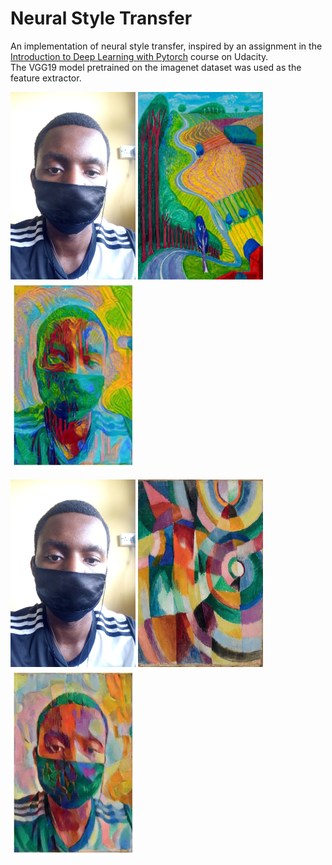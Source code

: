 # Neural Style Transfer

An implementation of neural style transfer, inspired by an assignment in the [Introduction to Deep Learning with Pytorch](https://www.udacity.com/course/deep-learning-pytorch--ud188) course on Udacity. <br>
The VGG19 model pretrained on the imagenet dataset was used as the feature extractor.

<p float="left">
<img src="./images/image.jpg" height=300 width=200>
<img src="./images/hockney.jpg" height=300 width=200>
<img src="./images/davidcn_hockney.jpg" height=300 width=200>
</p>

<p float="left">
<img src="./images/image.jpg" height=300 width=200>
<img src="./images/delaunay.jpg" height=300 width=200>
<img src="./images/davidcn_delaunay.jpg" height=300 width=200>
</p>
